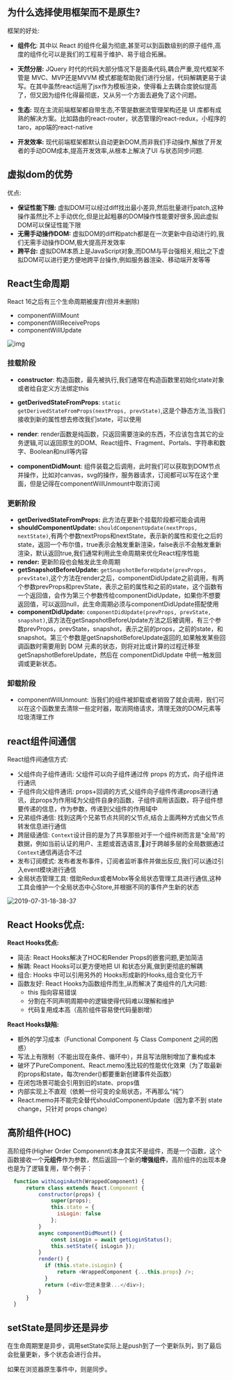## 为什么选择使用框架而不是原生?

框架的好处:

- **组件化**: 其中以 React 的组件化最为彻底,甚至可以到函数级别的原子组件,高度的组件化可以是我们的工程易于维护、易于组合拓展。

- **天然分层:** JQuery 时代的代码大部分情况下是面条代码,耦合严重,现代框架不管是 MVC、MVP还是MVVM 模式都能帮助我们进行分层，代码解耦更易于读写。在其中虽然react运用了jsx作为模板渲染，使得看上去耦合度貌似提高了，但又因为组件化得最彻底，又从另一个方面去避免了这个问题。

- **生态:** 现在主流前端框架都自带生态,不管是数据流管理架构还是 UI 库都有成熟的解决方案。比如路由的react-router，状态管理的react-redux，小程序的taro，app端的react-native

- **开发效率:** 现代前端框架都默认自动更新DOM,而非我们手动操作,解放了开发者的手动DOM成本,提高开发效率,从根本上解决了UI 与状态同步问题.



## 虚拟dom的优势

优点:

- **保证性能下限:** 虚拟DOM可以经过diff找出最小差异,然后批量进行patch,这种操作虽然比不上手动优化,但是比起粗暴的DOM操作性能要好很多,因此虚拟DOM可以保证性能下限
- **无需手动操作DOM:** 虚拟DOM的diff和patch都是在一次更新中自动进行的,我们无需手动操作DOM,极大提高开发效率
- **跨平台:** 虚拟DOM本质上是JavaScript对象,而DOM与平台强相关,相比之下虚拟DOM可以进行更方便地跨平台操作,例如服务器渲染、移动端开发等等




## React生命周期

React 16之后有三个生命周期被废弃(但并未删除)

- componentWillMount
- componentWillReceiveProps
- componentWillUpdate

![img](https://user-gold-cdn.xitu.io/2019/8/23/16cbc24e71728047?imageslim)



### 挂载阶段

- **constructor**: 构造函数，最先被执行,我们通常在构造函数里初始化state对象或者给自定义方法绑定this

- **getDerivedStateFromProps**: `static getDerivedStateFromProps(nextProps, prevState)`,这是个静态方法,当我们接收到新的属性想去修改我们state，可以使用

- **render**: render函数是纯函数，只返回需要渲染的东西，不应该包含其它的业务逻辑,可以返回原生的DOM、React组件、Fragment、Portals、字符串和数字、Boolean和null等内容

- **componentDidMount**: 组件装载之后调用，此时我们可以获取到DOM节点并操作，比如对canvas，svg的操作，服务器请求，订阅都可以写在这个里面，但是记得在componentWillUnmount中取消订阅



### 更新阶段

- **getDerivedStateFromProps:** 此方法在更新个挂载阶段都可能会调用
- **shouldComponentUpdate:** `shouldComponentUpdate(nextProps, nextState)`,有两个参数nextProps和nextState，表示新的属性和变化之后的state，返回一个布尔值，true表示会触发重新渲染，false表示不会触发重新渲染，默认返回true,我们通常利用此生命周期来优化React程序性能
- **render:** 更新阶段也会触发此生命周期
- **getSnapshotBeforeUpdate:** `getSnapshotBeforeUpdate(prevProps, prevState)`,这个方法在render之后，componentDidUpdate之前调用，有两个参数prevProps和prevState，表示之前的属性和之前的state，这个函数有一个返回值，会作为第三个参数传给componentDidUpdate，如果你不想要返回值，可以返回null，此生命周期必须与componentDidUpdate搭配使用
- **componentDidUpdate:** `componentDidUpdate(prevProps, prevState, snapshot)`,该方法在getSnapshotBeforeUpdate方法之后被调用，有三个参数prevProps，prevState，snapshot，表示之前的props，之前的state，和snapshot。第三个参数是getSnapshotBeforeUpdate返回的,如果触发某些回调函数时需要用到 DOM 元素的状态，则将对比或计算的过程迁移至 getSnapshotBeforeUpdate，然后在 componentDidUpdate 中统一触发回调或更新状态。



### 卸载阶段

- componentWillUnmount: 当我们的组件被卸载或者销毁了就会调用，我们可以在这个函数里去清除一些定时器，取消网络请求，清理无效的DOM元素等垃圾清理工作



## react组件间通信

React组件间通信方式:

- 父组件向子组件通讯: 父组件可以向子组件通过传 props 的方式，向子组件进行通讯
- 子组件向父组件通讯: props+回调的方式,父组件向子组件传递props进行通讯，此props为作用域为父组件自身的函数，子组件调用该函数，将子组件想要传递的信息，作为参数，传递到父组件的作用域中
- 兄弟组件通信: 找到这两个兄弟节点共同的父节点,结合上面两种方式由父节点转发信息进行通信
- 跨层级通信: `Context`设计目的是为了共享那些对于一个组件树而言是“全局”的数据，例如当前认证的用户、主题或首选语言,对于跨越多层的全局数据通过`Context`通信再适合不过
- 发布订阅模式: 发布者发布事件，订阅者监听事件并做出反应,我们可以通过引入event模块进行通信
- 全局状态管理工具: 借助Redux或者Mobx等全局状态管理工具进行通信,这种工具会维护一个全局状态中心Store,并根据不同的事件产生新的状态

![2019-07-31-18-38-37](https://user-gold-cdn.xitu.io/2019/8/23/16cbc24e6fd6847c?imageView2/0/w/1280/h/960/format/webp/ignore-error/1)



## **React Hooks优点:**

**React Hooks优点:**

- 简洁: React Hooks解决了HOC和Render Props的嵌套问题,更加简洁
- 解耦: React Hooks可以更方便地把 UI 和状态分离,做到更彻底的解耦
- 组合: Hooks 中可以引用另外的 Hooks形成新的Hooks,组合变化万千
- 函数友好: React Hooks为函数组件而生,从而解决了类组件的几大问题: 
  - this 指向容易错误
  - 分割在不同声明周期中的逻辑使得代码难以理解和维护
  - 代码复用成本高（高阶组件容易使代码量剧增）

**React Hooks缺陷:**

- 额外的学习成本（Functional Component 与 Class Component 之间的困惑）
- 写法上有限制（不能出现在条件、循环中），并且写法限制增加了重构成本
- 破坏了PureComponent、React.memo浅比较的性能优化效果（为了取最新的props和state，每次render()都要重新创建事件处函数）
- 在闭包场景可能会引用到旧的state、props值
- 内部实现上不直观（依赖一份可变的全局状态，不再那么“纯”）
- React.memo并不能完全替代shouldComponentUpdate（因为拿不到 state change，只针对 props change）



## 高阶组件(HOC)

 高阶组件(Higher Order Componennt)本身其实不是组件，而是一个函数，这个函数接收一个**元组件**作为参数，然后返回一个新的**增强组件**，高阶组件的出现本身也是为了逻辑复用，举个例子： 

```js
  function withLoginAuth(WrappedComponent) {
      return class extends React.Component {
          constructor(props) {
              super(props);
              this.state = {
                isLogin: false
              };
          }
          async componentDidMount() {
              const isLogin = await getLoginStatus();
              this.setState({ isLogin });
          }
          render() {
            if (this.state.isLogin) {
                return <WrappedComponent {...this.props} />;
            }
            return (<div>您还未登录...</div>);
          }
      }
  }

```


## setState是同步还是异步

在生命周期里是异步，调用setState实际上是push到了一个更新队列，到了最后会批量更新，多个状态会进行合并。

如果在浏览器原生事件中，则是同步。